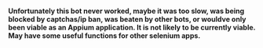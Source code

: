#### Unfortunately this bot never worked, maybe it was too slow, was being blocked by captchas/ip ban, was beaten by other bots, or wouldve only been viable as an Appium application. It is not likely to be currently viable. May have some useful functions for other selenium apps.
